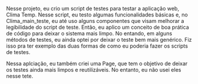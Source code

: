 Nesse projeto, eu crio um script de testes para testar a aplicação web, Clima Temp. Nesse script, eu testo algumas funcionalidades básicas e, no Clima_main_teste, eu até uso alguns
componentes que visam melhorar a legibilidade do script de teste. Então, eu aplico um conceito de boa prática de código para deixar o sistema mais limpo. No entando, em alguns 
métodos de testes, eu ainda optei por deixar o teste bem mais genérico. Fiz isso pra ter exemplo das duas formas de como eu poderia fazer os scripts de testes.

Nessa aplciação, eu também criei uma Page, que tem o objetivo de deixar os testes ainda mais limpos e reutilizáveis. No entanto, eu não usei eles nesse tete.
